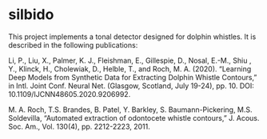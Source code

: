 # silbido

This project implements a tonal detector designed for dolphin whistles.  It is described in the following publications:

Li, P., Liu, X., Palmer, K. J., Fleishman, E., Gillespie, D., Nosal, E.-M., Shiu , Y., Klinck, H., Cholewiak, D., Helble, T., and Roch, M. A. (2020). “Learning Deep Models from Synthetic Data for Extracting Dolphin Whistle Contours,” in Intl. Joint Conf. Neural Net. (Glasgow, Scotland, July 19-24), pp. 10. DOI:  10.1109/IJCNN48605.2020.9206992.

M. A. Roch, T.S. Brandes, B. Patel, Y. Barkley, S. Baumann-Pickering, M.S. Soldevilla, “Automated extraction of odontocete whistle contours,” J. Acous. Soc. Am., Vol. 130(4), pp. 2212-2223, 2011. 
